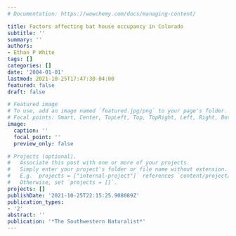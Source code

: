 ```yaml
---
# Documentation: https://wowchemy.com/docs/managing-content/

title: Factors affecting bat house occupancy in Colorado
subtitle: ''
summary: ''
authors:
- Ethan P White
tags: []
categories: []
date: '2004-01-01'
lastmod: 2021-10-25T17:47:30-04:00
featured: false
draft: false

# Featured image
# To use, add an image named `featured.jpg/png` to your page's folder.
# Focal points: Smart, Center, TopLeft, Top, TopRight, Left, Right, BottomLeft, Bottom, BottomRight.
image:
  caption: ''
  focal_point: ''
  preview_only: false

# Projects (optional).
#   Associate this post with one or more of your projects.
#   Simply enter your project's folder or file name without extension.
#   E.g. `projects = ["internal-project"]` references `content/project/deep-learning/index.md`.
#   Otherwise, set `projects = []`.
projects: []
publishDate: '2021-10-25T22:15:25.908089Z'
publication_types:
- '2'
abstract: ''
publication: '*The Southwestern Naturalist*'
---
```

